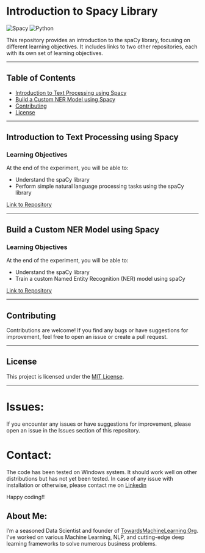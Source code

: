 # Introduction to Spacy Library

![Spacy](https://img.shields.io/badge/Spacy-Introduction-brightgreen.svg)
![Python](https://img.shields.io/badge/Made%20with-Python-blue.svg)

This repository provides an introduction to the spaCy library, focusing on different learning objectives. It includes links to two other repositories, each with its own set of learning objectives.

---

## Table of Contents

- [Introduction to Text Processing using Spacy](#introduction-to-text-processing-using-spacy)
- [Build a Custom NER Model using Spacy](#build-a-custom-ner-model-using-spacy)
- [Contributing](#contributing)
- [License](#license)

---

## Introduction to Text Processing using Spacy

### Learning Objectives

At the end of the experiment, you will be able to:

- Understand the spaCy library
- Perform simple natural language processing tasks using the spaCy library

[Link to Repository](https://github.com/Praveen76/Introduction-to-text-Processing-using-Spacy)

---

## Build a Custom NER Model using Spacy

### Learning Objectives

At the end of the experiment, you will be able to:

- Understand the spaCy library
- Train a custom Named Entity Recognition (NER) model using spaCy

[Link to Repository](https://github.com/Praveen76/Build-a-Custom-NER-Model-using-Spacy)

---

## Contributing

Contributions are welcome! If you find any bugs or have suggestions for improvement, feel free to open an issue or create a pull request.

---

## License

This project is licensed under the [MIT License](LICENSE).

---

# Issues:
If you encounter any issues or have suggestions for improvement, please open an issue in the Issues section of this repository.

# Contact:
The code has been tested on Windows system. It should work well on other distributions but has not yet been tested. In case of any issue with installation or otherwise, please contact me on [Linkedin](https://www.linkedin.com/in/praveen-kumar-anwla-49169266/)

Happy coding!!

## **About Me**:
I’m a seasoned Data Scientist and founder of [TowardsMachineLearning.Org](https://towardsmachinelearning.org/). I've worked on various Machine Learning, NLP, and cutting-edge deep learning frameworks to solve numerous business problems.

